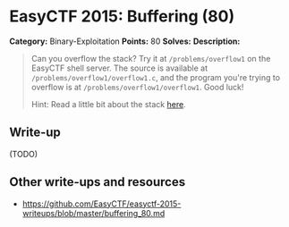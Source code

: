 # EasyCTF 2015: Buffering (80)

**Category:** Binary-Exploitation
**Points:** 80
**Solves:** 
**Description:**

> Can you overflow the stack? Try it at `/problems/overflow1` on the EasyCTF shell server. The source is available at `/problems/overflow1/overflow1.c`, and the program you're trying to overflow is at `/problems/overflow1/overflow1`. Good luck!
> 
> 
> Hint: Read a little bit about the stack [here](https://www.exploit-db.com/docs/28475.pdf).


## Write-up

(TODO)

## Other write-ups and resources

* <https://github.com/EasyCTF/easyctf-2015-writeups/blob/master/buffering_80.md>
